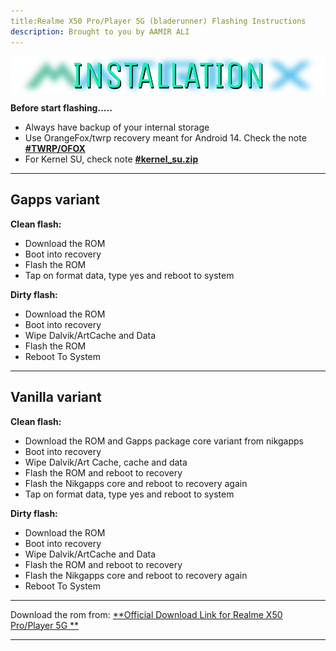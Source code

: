 ```yaml
---
title:Realme X50 Pro/Player 5G (bladerunner) Flashing Instructions
description: Brought to you by AAMIR ALI
---
```


<a href="#"><img align="center" img src="/assets/installation.png" /></a>

**Before start flashing.....**

- Always have backup of your internal storage
- Use OrangeFox/twrp recovery meant for Android 14. Check the note [**#TWRP/OFOX**](https://t.me/Alischatroom)
- For Kernel SU, check note [**#kernel_su.zip**](https://t.me/alischatroom)

----

## Gapps variant

**Clean flash:**
- Download the ROM
- Boot into recovery
- Flash the ROM
- Tap on format data, type yes and reboot to system

**Dirty flash:**
- Download the ROM
- Boot into recovery
- Wipe Dalvik/ArtCache and Data
- Flash the ROM
- Reboot To System

----

## Vanilla variant

**Clean flash:**
- Download the ROM and Gapps package core variant from nikgapps
- Boot into recovery
- Wipe Dalvik/Art Cache, cache and data
- Flash the ROM and reboot to recovery
- Flash the Nikgapps core and reboot to recovery again
- Tap on format data, type yes and reboot to system

**Dirty flash:**
- Download the ROM
- Boot into recovery
- Wipe Dalvik/ArtCache and Data
- Flash the ROM and reboot to recovery
- Flash the Nikgapps core and reboot to recovery again
- Reboot To System

----
Download the rom from: [**Official Download Link for Realme X50 Pro/Player 5G **](https://sourceforge.net/projects/projectmatrixx/files/Android-14/bladerunner/)

----

